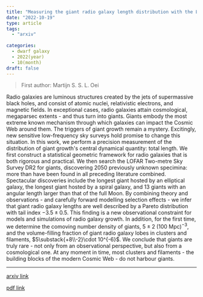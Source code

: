 ```yaml
---
title: "Measuring the giant radio galaxy length distribution with the LoTSS DR2"
date: "2022-10-19"
type: article
tags:
  - "arxiv"
  
categories:
  - dwarf galaxy
  - 2022(year)
  - 10(month)
draft: false
---
```

> First author: Martijn S. S. L. Oei

 Radio galaxies are luminous structures created by the jets of supermassive
black holes, and consist of atomic nuclei, relativistic electrons, and magnetic
fields. In exceptional cases, radio galaxies attain cosmological, megaparsec
extents - and thus turn into giants. Giants embody the most extreme known
mechanism through which galaxies can impact the Cosmic Web around them. The
triggers of giant growth remain a mystery. Excitingly, new sensitive
low-frequency sky surveys hold promise to change this situation. In this work,
we perform a precision measurement of the distribution of giant growth's
central dynamical quantity: total length. We first construct a statistical
geometric framework for radio galaxies that is both rigorous and practical. We
then search the LOFAR Two-metre Sky Survey DR2 for giants, discovering 2050
previously unknown specimina: more than have been found in all preceding
literature combined. Spectacular discoveries include the longest giant hosted
by an elliptical galaxy, the longest giant hosted by a spiral galaxy, and 13
giants with an angular length larger than that of the full Moon. By combining
theory and observations - and carefully forward modelling selection effects -
we infer that giant radio galaxy lengths are well described by a Pareto
distribution with tail index $-3.5 \pm 0.5$. This finding is a new
observational constraint for models and simulations of radio galaxy growth. In
addition, for the first time, we determine the comoving number density of
giants, $5 \pm 2\ (100\ \mathrm{Mpc})^{-3}$, and the volume-filling fraction of
giant radio galaxy lobes in clusters and filaments, $5\substack{+8\\-2}\cdot
10^{-6}$. We conclude that giants are truly rare - not only from an
observational perspective, but also from a cosmological one. At any moment in
time, most clusters and filaments - the building blocks of the modern Cosmic
Web - do not harbour giants.

---
[arxiv link](http://arxiv.org/abs/2210.10234v1)

[pdf link](http://arxiv.org/pdf/2210.10234v1)